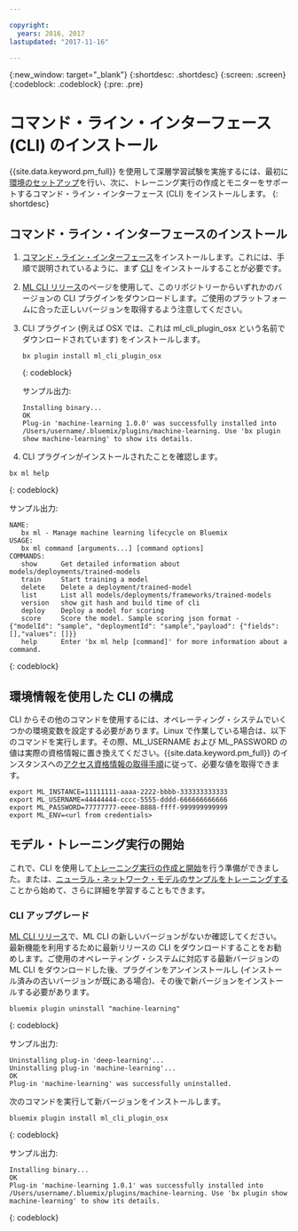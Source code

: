 ```yaml
---

copyright:
  years: 2016, 2017
lastupdated: "2017-11-16"

---
```

{:new_window: target="_blank"}
{:shortdesc: .shortdesc}
{:screen: .screen}
{:codeblock: .codeblock}
{:pre: .pre}

# コマンド・ライン・インターフェース (CLI) のインストール

{{site.data.keyword.pm_full}} を使用して深層学習試験を実施するには、最初に[環境のセットアップ](ml_getting_access.html)を行い、次に、トレーニング実行の作成とモニターをサポートするコマンド・ライン・インターフェース (CLI) をインストールします。
{: shortdesc}

## コマンド・ライン・インターフェースのインストール

1.  [コマンド・ライン・インターフェース](http://clis.ng.bluemix.net/ui/home.html)をインストールします。これには、手順で説明されているように、まず [CLI](https://console.stage1.ng.bluemix.net/docs/starters/install_cli.html) をインストールすることが必要です。
2.  [ML CLI リリース](https://github.ibm.com/NGP-TWC/wml-cli/releases)のページを使用して、このリポジトリーからいずれかのバージョンの CLI プラグインをダウンロードします。ご使用のプラットフォームに合った正しいバージョンを取得するよう注意してください。
3. CLI プラグイン (例えば OSX では、これは ml_cli_plugin_osx という名前でダウンロードされています) をインストールします。

   ```
   bx plugin install ml_cli_plugin_osx
   ```
   {: codeblock}

   サンプル出力:

   ```
   Installing binary...
   OK
   Plug-in 'machine-learning 1.0.0' was successfully installed into /Users/username/.bluemix/plugins/machine-learning. Use 'bx plugin show machine-learning' to show its details.
   ```

4.  CLI プラグインがインストールされたことを確認します。

   ```
   bx ml help
   ```
   {: codeblock}

サンプル出力:

```
NAME:
   bx ml - Manage machine learning lifecycle on Bluemix
USAGE:
   bx ml command [arguments...] [command options]
COMMANDS:
   show      Get detailed information about models/deployments/trained-models
   train     Start training a model
   delete    Delete a deployment/trained-model
   list      List all models/deployments/frameworks/trained-models
   version   show git hash and build time of cli
   deploy    Deploy a model for scoring
   score     Score the model. Sample scoring json format -  {"modelId": "sample", "deploymentId": "sample","payload": {"fields": [],"values": []}}
   help      Enter 'bx ml help [command]' for more information about a command.
```
{: codeblock}

## 環境情報を使用した CLI の構成

CLI からその他のコマンドを使用するには、オペレーティング・システムでいくつかの環境変数を設定する必要があります。Linux で作業している場合は、以下のコマンドを実行します。その際、ML_USERNAME および ML_PASSWORD の値は実際の資格情報に置き換えてください。{{site.data.keyword.pm_full}} のインスタンスへの[アクセス資格情報の取得手順](ml_getting_access.html#retrieving-your-credentials)に従って、必要な値を取得できます。  

```
export ML_INSTANCE=11111111-aaaa-2222-bbbb-333333333333
export ML_USERNAME=44444444-cccc-5555-dddd-666666666666
export ML_PASSWORD=77777777-eeee-8888-ffff-999999999999
export ML_ENV=<url from credentials>
```

## モデル・トレーニング実行の開始

これで、CLI を使用して[トレーニング実行の作成と開始](ml_dlaas_working_with_new_models.html)を行う準備ができました。または、[ニューラル・ネットワーク・モデルのサンプルをトレーニングする](ml_dlaas_working_with_sample_models.html)ことから始めて、さらに詳細を学習することもできます。

### CLI アップグレード

[ML CLI リリース](https://github.ibm.com/NGP-TWC/wml-cli/releases)で、ML CLI の新しいバージョンがないか確認してください。最新機能を利用するために最新リリースの CLI をダウンロードすることをお勧めします。ご使用のオペレーティング・システムに対応する最新バージョンの ML CLI をダウンロードした後、プラグインをアンインストールし (インストール済みの古いバージョンが既にある場合)、その後で新バージョンをインストールする必要があります。

```
bluemix plugin uninstall "machine-learning"
```
{: codeblock}

サンプル出力:

```
Uninstalling plug-in 'deep-learning'...
Uninstalling plug-in 'machine-learning'...
OK
Plug-in 'machine-learning' was successfully uninstalled.
```

次のコマンドを実行して新バージョンをインストールします。

```
bluemix plugin install ml_cli_plugin_osx
```
{: codeblock}

サンプル出力:

```
Installing binary...
OK
Plug-in 'machine-learning 1.0.1' was successfully installed into /Users/username/.bluemix/plugins/machine-learning. Use 'bx plugin show machine-learning' to show its details.
   ```
{: codeblock}
